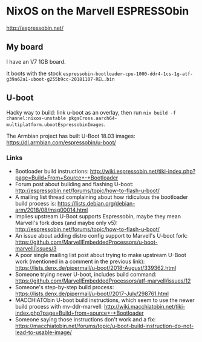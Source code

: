 # NixOS on the Marvell ESPRESSObin
http://espressobin.net/

## My board
I have an V7 1GB board.

It boots with the stock `espressobin-bootloader-cpu-1000-ddr4-1cs-1g-atf-g39a62a1-uboot-g255b9cc-20181107-REL.bin`

## U-boot
Hacky way to build: link u-boot as an overlay, then run `nix build -f channel:nixos-unstable pkgsCross.aarch64-multiplatform.ubootEspressobinImages`.

The Armbian project has built U-Boot 18.03 images: https://dl.armbian.com/espressobin/u-boot/

### Links
- Bootloader build instructions: http://wiki.espressobin.net/tiki-index.php?page=Build+From+Source+-+Bootloader
- Forum post about building and flashing U-boot: http://espressobin.net/forums/topic/how-to-flash-u-boot/
- A mailing list thread complaining about how ridiculous the bootloader build process is: https://lists.debian.org/debian-arm/2018/08/msg00014.html
- Implies upstream U-Boot supports Espressobin, maybe they mean Marvell's fork does (and maybe only v5): http://espressobin.net/forums/topic/how-to-flash-u-boot/
- An issue about adding distro config support to Marvell's U-boot fork: https://github.com/MarvellEmbeddedProcessors/u-boot-marvell/issues/3
- A poor single mailing list post about trying to make upstream U-Boot work (mentioned in a comment in the previous link): https://lists.denx.de/pipermail/u-boot/2018-August/339362.html
- Someone trying newer U-boot, includes build command: https://github.com/MarvellEmbeddedProcessors/atf-marvell/issues/12
- Someone's step-by-step build process: https://lists.denx.de/pipermail/u-boot//2017-July/298761.html
- MACCHIATObin U-boot build instructions, which seem to use the newer build process with mv-ddr-marvell: http://wiki.macchiatobin.net/tiki-index.php?page=Build+from+source+-+Bootloader
- Someone saying those instructions don't work and a fix: https://macchiatobin.net/forums/topic/u-boot-build-instruction-do-not-lead-to-usable-image/
